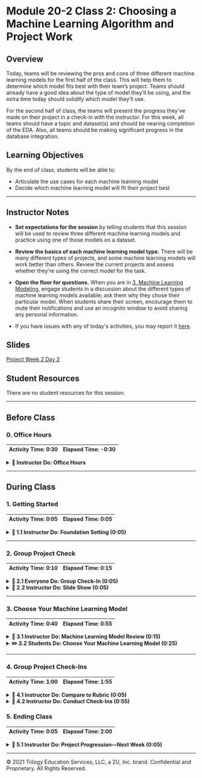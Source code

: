 # Module 20-2 Class 2: Choosing a Machine Learning Algorithm and Project Work

## Overview

Today, teams will be reviewing the pros and cons of three different machine learning models for the first half of the class. This will help them to determine which model fits best with their team’s project. Teams should already have a good idea about the type of model they'll be using, and the extra time today should solidify which model they’ll use.  

For the second half of class, the teams will present the progress they've made on their project in a check-in with the instructor. For this week, all teams should have a topic and dataset(s) and should be nearing completion of the EDA. Also, all teams should be making significant progress in the database integration. 

## Learning Objectives

By the end of class, students will be able to:

* Articulate the use cases for each machine learning model
* Decide which machine learning model will fit their project best

- - -

## Instructor Notes

* **Set expectations for the session** by telling students that this session will be used to review three different machine learning models and practice using one of those models on a dataset. 

* **Review the basics of each machine learning model type.** There will be many different types of projects, and some machine learning models will work better than others. Review the current projects and assess whether they're using the correct model for the task.

* **Open the floor for questions.** When you are in [3. Machine Learning Modeling](#3-choose-your-machine-learning-model), engage students in a discussion about the different types of machine learning models available; ask them why they chose their particular model. When students share their screen, encourage them to mute their notifications and use an incognito window to avoid sharing any personal information.

* If you have issues with any of today's activities, you may report it [here](http://tiny.cc/BootCampFeedback).

## Slides

[Project Week 2 Day 2](https://docs.google.com/presentation/d/1i-cqMAjnX-DAEnKRi80ti-0oGhb71MCnaM9peAN-F3o/edit?usp=sharing)

## Student Resources

There are no student resources for this session.

- - - 

## Before Class

### 0. Office Hours

| Activity Time: 0:30       |  Elapsed Time:     -0:30  |
|---------------------------|---------------------------|

<details>
  <summary><strong>📣  Instructor Do: Office Hours</strong></summary>

Encourage students to take full advantage of office hours by reminding them that this is their time to ask questions and get assistance from instructional staff on their final project.

* Expect that students may ask for assistance with the following: 

  * Optimizing the machine learning model
  * Cleaning the data and creating visualizations
  * Transforming or loading data for the database 
  * Integrating the database with the project
  * Working on their dashboard
  * Debugging
  * Issues with merging PRs on GitHub
  * Help with computer issues



</details>



- - - 

## During Class

### 1.  Getting Started

| Activity Time:       0:05 |  Elapsed Time:      0:05  |
|---------------------------|---------------------------|

<details>
  <summary><strong>📣 1.1 Instructor Do: Foundation Setting (0:05)</strong></summary>

* Welcome students to class.

* Direct students to post individual questions in the Zoom chat to be addressed by you and your TAs at the end of class.

* Open the slideshow and use slides 1- 7 to walk through the foundation setting with your class.

* **This Week - Final Project:** At the start of today’s class, all teams should have a topic and a dataset or datasets, and they should be completing EDA on the data and making significant progress with integrating their database. By the end of this week, EDA should be complete, the database should be integrated, and the visuals for the data story and a storyboard for the final dashboard should be created. 

* **Today's Objectives:** Now, outline the concepts covered in today's lesson. 

</details>



- - - 

### 2. Group Project Check

| Activity Time:       0:10 |  Elapsed Time:      0:15  |
|---------------------------|---------------------------|

<details>
  <summary><strong>🎉  2.1 Everyone Do: Group Check-In (0:05)</strong></summary>

* Open the [Zoom Polling](https://support.zoom.us/hc/en-us/articles/213756303-Polling-for-Meetings) feature or a [Poll Everywhere](Poll Everywhere: Host interactive online meetings), and launch a poll of the class to identify areas that students would like to review from this week's project week.

* **Poll Text:**
How are you feeling about the current state of your project?

  * It's ready for the next stage!
  * I'm a little stressed, but it will be ready for the next stage in time.
  * I'm really worried. Help!
  * I haven't started yet. Help!

* Use the results as a gauge for how the groups are feeling, and keep the results in mind during check-ins.

</details>

<details>
    <summary><strong> 📣 2.2 Instructor Do: Slide Show (0:05)</strong></summary>

* You can use slides 8 - 12 to assist you with this activity. 

* Using **slide 9**, emphasize to the students that by this point, they should have the following points completed; if they do not, they should make sure to get to this point as soon as possible or risk following too far behind schedule.

* Using **slide 10**, remind the students that some of them may have to help others to prevent the project falling behind schedule; communication among team members is vital to the completion of the project.

* Using **slide 11**, point out that today is for project work, but it is also a good chance to get assistance if they are having issues. The instructional team will also go around to have the groups show their progress up to this point.

* Using **slide 12**, explain that when a member of the instructional staff approaches the group, they should be ready to discuss or show the progress they have made up to this point. This should be in the form of code&mdash;on GitHub, Google slides, or a storyboard they would show to a shareholder. The groups should be prepared to discuss their machine learning model, their database and its relationships, their dashboard, and where they should be next week.

</details>



- - -

### 3. Choose Your Machine Learning Model

| Activity Time:       0:40 |  Elapsed Time:      0:55  |
|---------------------------|---------------------------|

<details>
  <summary><strong> 📣 3.1 Instructor Do: Machine Learning Model Review (0:15)</strong></summary>

* You can use slides 13 - 27 to assist you with this activity. 

* Choosing a machine learning model is an important part of this project; some teams may have a chosen model that isn't working as expected or may not be making accurate predictions.  

* In this demonstration, you will go over the following steps to help teams decide if they need to pick a new model or optimize their model.

* **Step 1: Analyze the input data**

* You can use slides 15 - 17 to assist you with this section. 

  * If the input has data is labeled, choose a supervised learning model.

    * Remind the students that the Pima diabetes dataset had labeled data, so this was a good dataset for supervised learning.

      ![The top 5 rows of the Pima diabetes dataset](Images/Pima_diabetes_dataset.png)

  * If the input data is unlabeled, choose the unsupervised learning model.

    * Remind the students that the Boston marathon dataset was a good dataset to classify runners into age groups since there was no "age group" category. 

      ![The column names from the 2019 Boston marathon dataset](Images/Boston_marathon_columns.png)

  * If the input data contains a large number of variables or is in a non-tabular format, consider a deep learning model.

    * Remind the students that the IBM dataset we used to predict if an employee was at risk of attrition was a good example of a dataset with a large number of variables&mdash;with 35 columns. 

      ![The column names from the IBM attrition dataset](Images/IBM_dataset_columns.png)

* **Step 2: Analyze the output data**

* You can use slides 18 - 22 to assist you with this section.

  * If the output of the model should predict a value or outcome, choose regression.

    * For the Pima diabetes dataset, we used a regression model to predict outcome. 

  * If the output of the model should be the name of a group or class, choose classification.

    * For the Boston marathon dataset, we used classification to group runners into age groups. 
    * For the IBM dataset, we determined accuracy of the model so we can use it to classify whether an employee is at risk of attrition. 

  * If the output of the model should identify closely related data points, choose clustering.

    * We could also use clustering to classify runners from the Boston marathon dataset into age groups  because the data points are closely related.

* Once you have a firm idea of the data you have and what you hope to get out of it, it's time to look at what algorithm you will run. These are the common algorithms covered in class, but they aren't the only ones.

* **Step 3: Choose your algorithm**

* You can use slides 23 - 26 to assist you with this section.

  * **Linear regression** is used to predict continuous variables. It will take in a set of factors and attempt to learn patterns from them to predict a numerical value. If new data is added, the model will predict the result based on learned patterns&mdash;for example, determining the weight of a person based on caloric intake, height, and activity level.

  * **Logistic regression** is typically used to predict binary outcomes, meaning that there are only two possible outcomes. The model analyzes the available data and, when presented with a new sample, mathematically determines its probability of belonging to a class. If the probability is above a certain cutoff point, the sample is assigned to that class. If the probability is below the cutoff point, the sample is assigned to the other class&mdash; for example, determining if a person will vote "Yes" or "No" on an issue based on things like income, location, and family size.

  * **K-means** is a clustering algorithm used to place data points into groups based on the distance between the points. Points that belong to a cluster are more similar to each other than the points in another cluster&mdash; for example, grouping consumers based on income, time spent in store, amount spent, and age.

  * **Neural networks** are an advanced form of machine learning that can recognize patterns and features in input data and provide a clear quantitative output. They can create a classification algorithm that determines if an input belongs in one category or another. Therefore, neural network models can be an alternative to many of the models we have learned throughout the course, including logistic regression and multiple linear regression.

* **Step 4: Analyze the results and review accuracy**

* You can use slide 27 to assist you with this section.

* Use the following questions to get the teams thinking about the results of their output.  

  * How accurate was your model?

  * Were the results easy to interpret, or are you still not sure what the result is?

  * Did you choose the simplest model to achieve your goals, or did you overcomplicate things with a more advanced model?

  * Will this model reproduce similar results each time it is run, or will the results differ drastically each time?

</details>

<details>
<summary><strong>✏️ 3.2 Students Do: Choose Your Machine Learning Model (0:25)</strong></summary>

*  In this activity, teams can use supervised, unsupervised, or deep learning on their data to determine if they need to optimize or change their machine learning model for their final project.

* Put teams into breakout rooms, and have them work on their machine learning model. 

* Let the students know that this is their time to refine their model and ask questions. 

* Have the students work on their code for 5-10 minutes, then have them join the breakout room and review the model. 

* If they have already finished testing their model, have them join the breakout room and review their machine learning model.


</details>



- - -

### 4. Group Project Check-Ins

| Activity Time:       1:00 |  Elapsed Time:      1:55  |
|---------------------------|---------------------------|

<details>
  <summary><strong> 📣 4.1 Instructor Do: Compare to Rubric (0:05)</strong></summary>

* One way to help teams stay on track is to compare the team's work to the second segment's rubric. Understanding how close they are to each deliverable will tell you a few things:

  * For example, if they aren't meeting any milestones, it could indicate that they're lost or stuck. It could also mean that they aren't very efficient with their time. This is a great opportunity to help realign strategies and goals as needed.

* Click [here](Resources/Segment_2_rubric.pdf) to view the rubric for the first segment.

</details>

<details>
    <summary><strong> 📣 4.2 Instructor Do: Conduct Check-Ins (0:55)</strong></summary>

* This week, you will be checking on the progress each team has made on their project. Be prepared for various challenges or roadblocks that each team member may have, such as staying on task, performing EDA, setting up and accessing the database, selecting the right machine learning model, creating a final dashboard, and dealing with team conflicts.

* Create breakout rooms for each team, and have them begin working on their project. When a team is not checking in with you during this time, they should be focusing on their project goals for this segment.

**Note:** Depending on the number of teams in your cohort, break up the time allotment to spend an equal amount of time with each team.

</details>




### 5. Ending Class 

| Activity Time:       0:05 |  Elapsed Time:      2:00  |
|---------------------------|---------------------------|

<details>
  <summary><strong>📣  5.1 Instructor Do: Project Progression&mdash;Next Week (0:05) </strong></summary>

* Before ending class, open slides 30 and 31, and let the students know that during our next class, we will be creating and connecting to a PostgreSQL database in RDS on Amazon Web Services. 

  * Send out the following link to [AWS Free Tier](https://aws.amazon.com/free/), and ask students to create a Free Tier account before next class. 

* Next, let the teams know where they should be on their project timeline for next week. 
  
  * Refining their the machine learning model
  * Integrating the database with the project
  * Working on their dashboard
  * Getting all the images you will need for your presentation
  * Adding a project description in the GitHub repository README.md
  * Cleaning up the GitHub repository&mdash;merging branches, removing unneeded files, such as test code, and unused datasets. 
   * Getting ready to add the repository to your portfolio 

</details>



- - - 

© 2021 Trilogy Education Services, LLC, a 2U, Inc. brand.  Confidential and Proprietary.  All Rights Reserved.
